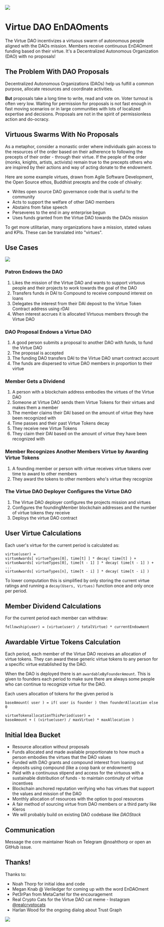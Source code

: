 ![](assets/cat-seraphim-2.jpg)

# Virtue DAO EnDAOments

The Virtue DAO incentivizes a virtuous swarm of autonomous people aligned with the DAOs mission. Members receive continuous EnDAOment funding based on their virtue. It's a Decentralized Autonomous Organization (DAO) with no proposals! 

## The Problem With DAO Proposals

Decentralized Autonomous Organizations (DAOs) help us fulfill a common purpose, allocate resources and coordinate activities.

**But** proposals take a long time to write, read and vote on. Voter turnout is often very low. Waiting for permission for proposals is not fast enough in fast moving scenarios or in large communities with lots of localized expertise and decisions. Proposals are not in the spirit of permissionless action and do-ocracy. 

## Virtuous Swarms With No Proposals

As a metaphor, consider a monastic order where individuals gain access to the resources of the order based on their adherence to following the precepts of their order - through their virtue. If the people of the order (monks, knights, artists, activists) remain true to the precepts others who are inspired by their actions and way of acting donate to the endowment.

Here are some example virtues, drawn from Agile Software Development, the Open Source ethos, Buddhist precepts and the code of chivalry: 
* Writes open source DAO governance code that is useful to the community
* Acts to support the welfare of other DAO members
* Abstains from false speech
* Perseveres to the end in any enterprise begun
* Uses funds granted from the Virtue DAO towards the DAOs mission

To get more utilitarian, many organizations have a mission, stated values and KPIs. These can be translated into "virtues".

## Use Cases 

![](assets/virtue-dao/virtue-dao.png)

### Patron Endows the DAO 

1. Likes the mission of the Virtue DAO and wants to support virtuous people and their projects to work towards the goal of the DAO  
2. Transfers funds in DAI to Compound to receive compound interest on loans
3. Delegates the interest from their DAI deposit to the Virtue Token Contract address using rDAI
4. When interest accrues it is allocated Virtuous members through the Virtue DAO

### DAO Proposal Endows a Virtue DAO

1. A good person submits a proposal to another DAO with funds, to fund the Virtue DAO
2. The proposal is accepted
3. The funding DAO transfers DAI to the Virtue DAO smart contract account 
4. The funds are dispersed to virtue DAO members in proportion to their virtue

### Member Gets a Dividend

1. A person with a blockchain address embodies the virtues of the Virtue DAO
2. Someone at Virtue DAO sends them Virtue Tokens for their virtues and makes them a member
3. The member claims their DAI based on the amount of virtue they have been recognized with
4. Time passes and their past Virtue Tokens decay
5. They receive new Virtue Tokens
6. They claim their DAI based on the amount of virtue they have been recognized with

### Member Recognizes Another Members Virtue by Awarding Virtue Tokens 

1. A founding member or person with virtue receives virtue tokens over time to award to other members
2. They award the tokens to other members who's virtue they recognize 

### The Virtue DAO Deployer Configures the Virtue DAO

1. The Virtue DAO deployer configures the projects mission and virtues
2. Configures the foundingMember blockchain addresses and the number of virtue tokens they receive
3. Deploys the virtue DAO contract

## User Virtue Calculations

Each user's virtue for the current period is calculated as:
```
virtue(user) = 
virtueAwards[ virtueTypes[0], time[t] ] * decay( time[t] ) +
virtueAwards[ virtueTypes[0], time[t - 1] ] * decay( time[t - 1] ) +
...
virtueAwards[ virtueTypes[n], time[t - i] ] * decay( time[t - i] ) 
```

To lower computation this is simplified by only storing the current virtue ratings and running a `decay(Users, Virtues)` function once and only once per period.

## Member Dividend Calculations

For the current period each member can withdraw:
```
fellowship(user) = (virtue(user) / totalVirtue) * currentEndowment
```

## Awardable Virtue Tokens Calculation

Each period, each member of the Virtue DAO receives an allocation of virtue tokens. They can award these generic virtue tokens to any person for a specific virtue established by the DAO.

When the DAO is deployed there is an `awardableByFounderAmount`. This is given to founders each period to make sure there are always some people who can continue to recognize virtue for the DAO.

Each users allocation of tokens for the given period is
```
baseAmount( user ) = if( user is founder ) then founderAllocation else 0

virtueTokenallocationThisPeriod(user) = 
baseAmount + ( (virtue(user) / maxVirtue) * maxAllocation )
```

## Initial Idea Bucket

* Resource allocation without proposals 
* Funds allocated and made available proportionate to how much a person embodies the virtues that the DAO values
* Funded with DAO grants and compound interest from loaning out deposits using compound (like a coop bank or endowment)
* Paid with a continuous stipend and access for the virtuous with a sustainable distribution of funds - to maintain continuity of virtue incentives
* Blockchain anchored reputation verifying who has virtues that support the values and mission of the DAO
* Monthly allocation of resources with the option to pool resources
* A fair method of sourcing virtue from DAO members or a third party like Kleros
* We will probably build on existing DAO codebase like *DAOStack*

## Communication

Message the core maintainer Noah on Telegram @noahthorp or open an GitHub issue.

## Thanks!

Thanks to:
* Noah Thorp for initial idea and code
* Megan Knab @ Veriledger for coming up with the word EnDAOment
* Pet3rPan from MetaCartel for the encouragement
* Real Crypto Cats for the Virtue DAO cat meme - Instagram [@realcryptocats](https://www.instagram.com/realcryptocats/)
* Harlan Wood for the ongoing dialog about Trust Graph

![](assets/cat-seraphim.jpg)